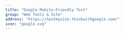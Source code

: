 ```yaml
---
title: "Google Mobile-Friendly Test"
group: "Web Tools & Site"
address: "https://testmysite.thinkwithgoogle.com/"
icon: "google.svg"
---
```

